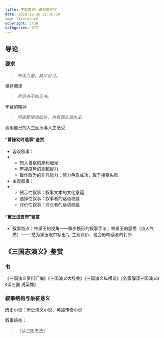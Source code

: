 ```yaml
---
title: 中国古典小说戏曲鉴赏
date: 2018-12-26 21:56:00
tag: literature
copyright: true
categories: 文学
---
```


<!-- toc -->



## 导论

### 要求

> *书读百遍，其义自见。*

保持阅读

> *尽信书不如无书。*

怀疑的精神

> *问渠那得清如许，为有源头活水来。*

调用自己的人生阅历与人生感受

#### “曹操幼时逸事”鉴赏

- 客观叙事：
- - 知人善察的犀利眼光
  - 审视度势的高超智力
  - 敢作敢为的非凡能力：努力争取成功，敢于接受失败
- 主观叙事：
- - 预示性叙事：叙事文本的文化意蕴
  - 选择性叙事：叙事者的话语权威
  - 评价性叙事：评点者的话语权威

#### “黛玉进贾府”鉴赏

- 叙事特点：林黛玉的视角——移步换形的叙事手法；林黛玉的感受（诗人气质）——“总为黛玉眼中写出”，主观评价、也会影响读者的判断



## 《三国志演义》鉴赏

### 书

《三国演义资料汇编》《三国演义大辞典》《三国演义纵横谈》《名家解读三国演义》《读三国 说英雄》

### 叙事结构与象征意义

历史小说：历史演义小说、英雄传奇小说

叙事结构：

> 《读三国志法》





















